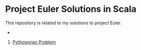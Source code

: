 # Project Euler Solutions in Scala

This repository is related to my solutions to project Euler.

* 
1. [Pythogorian Problem](https://github.com/sagpat/Understanding-Scala/tree/master/Basics/README.md)

